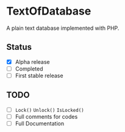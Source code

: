 TextOfDatabase
==============

A plain text database implemented with PHP.

## Status ##

- [x] Alpha release
- [ ] Completed
- [ ] First stable release

## TODO ##

- [ ] `Lock()` `Unlock()` `IsLocked()`
- [ ] Full comments for codes
- [ ] Full Documentation
